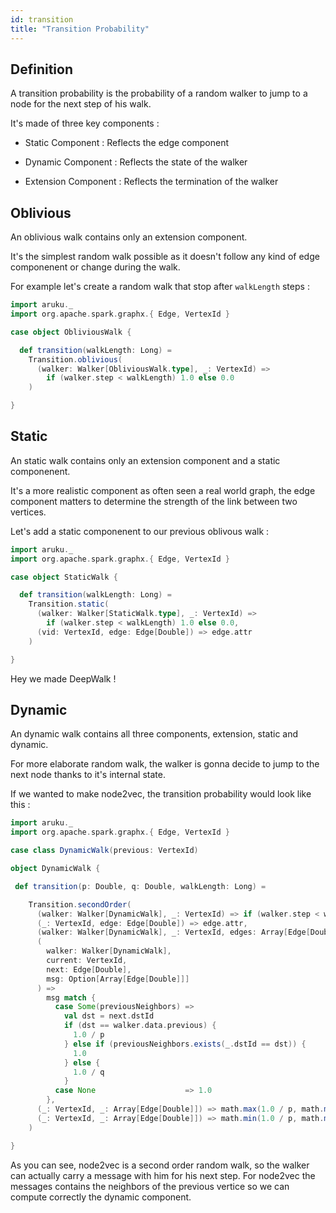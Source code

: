 ```yaml
---
id: transition
title: "Transition Probability"
---
```


## Definition

A transition probability is the probability of a random walker to jump to a node for the next step of his walk.

It's made of three key components :

* Static Component : Reflects the edge component

* Dynamic Component : Reflects the state of the walker

* Extension Component : Reflects the termination of the walker

## Oblivious

An oblivious walk contains only an extension component.

It's the simplest random walk possible as it doesn't follow any kind of edge componenent or change during the walk.

For example let's create a random walk that stop after ```walkLength``` steps :

```scala
import aruku._
import org.apache.spark.graphx.{ Edge, VertexId }

case object ObliviousWalk {

  def transition(walkLength: Long) =
    Transition.oblivious(
      (walker: Walker[ObliviousWalk.type], _: VertexId) => 
        if (walker.step < walkLength) 1.0 else 0.0
    )

}
```

## Static

An static walk contains only an extension component and a static componenent.

It's a more realistic component as often seen a real world graph, the edge component matters to determine the strength of the link between two vertices.

Let's add a static componenent to our previous oblivous walk :

```scala
import aruku._
import org.apache.spark.graphx.{ Edge, VertexId }

case object StaticWalk {

  def transition(walkLength: Long) =
    Transition.static(
      (walker: Walker[StaticWalk.type], _: VertexId) => 
        if (walker.step < walkLength) 1.0 else 0.0,
      (vid: VertexId, edge: Edge[Double]) => edge.attr
    )

}
```

Hey we made DeepWalk !

## Dynamic

An dynamic walk contains all three components, extension, static and dynamic.

For more elaborate random walk, the walker is gonna decide to jump to the next node thanks to it's internal state.

If we wanted to make node2vec, the transition probability would look like this :

```scala
import aruku._
import org.apache.spark.graphx.{ Edge, VertexId }

case class DynamicWalk(previous: VertexId)

object DynamicWalk {

 def transition(p: Double, q: Double, walkLength: Long) =

    Transition.secondOrder(
      (walker: Walker[DynamicWalk], _: VertexId) => if (walker.step < walkLength) 1.0 else 0.0,
      (_: VertexId, edge: Edge[Double]) => edge.attr,
      (walker: Walker[DynamicWalk], _: VertexId, edges: Array[Edge[Double]]) => Some(edges),
      (
        walker: Walker[DynamicWalk],
        current: VertexId,
        next: Edge[Double],
        msg: Option[Array[Edge[Double]]]
      ) =>
        msg match {
          case Some(previousNeighbors) =>
            val dst = next.dstId
            if (dst == walker.data.previous) {
              1.0 / p
            } else if (previousNeighbors.exists(_.dstId == dst)) {
              1.0
            } else {
              1.0 / q
            }
          case None                    => 1.0
        },
      (_: VertexId, _: Array[Edge[Double]]) => math.max(1.0 / p, math.max(1.0, 1.0 / q)),
      (_: VertexId, _: Array[Edge[Double]]) => math.min(1.0 / p, math.min(1.0, 1.0 / q))
    )

}
```

As you can see, node2vec is a second order random walk, so the walker can actually carry a message with him for his next step. For node2vec the messages contains the neighbors of the previous vertice so we can compute correctly the dynamic component.
